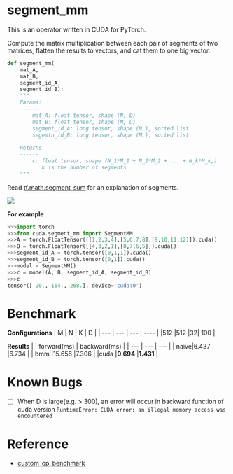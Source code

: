 # segment_mm

This is an operator written in CUDA for PyTorch.

Compute the matrix multiplication between each pair of segments of two matrices, flatten the results to vectors, and cat them to one big vector.

```python
def segment_mm(
    mat_A, 
    mat_B, 
    segment_id_A, 
    segment_id_B):
    """
    Params:
    ------
        mat_A: float tensor, shape (N, D)
        mat_B: float tensor, shape (M, D)
        segment_id_A: long tensor, shape (N,), sorted list 
        segemtn_id_B: long tensor, shape (M,), sorted list
    
    Returns
    ------
        c: float tensor, shape (N_1*M_1 + N_2*M_2 + ... + N_k*M_k,)
           k is the number of segments
    """
```

Read [tf.math.segment_sum](https://www.tensorflow.org/api_docs/python/tf/math/segment_sum) for an explanation of segments.

![](https://s2.ax1x.com/2019/09/19/nL81Ug.png)

**For example**
```python
>>>import torch 
>>>from cuda.segment_mm import SegmentMM
>>>A = torch.FloatTensor([[1,2,3,4],[5,6,7,8],[9,10,11,12]]).cuda()
>>>B = torch.FloatTensor([[4,3,2,1],[8,7,6,5]]).cuda()
>>>segment_id_A = torch.tensor([0,1,1]).cuda()
>>>segment_id_B = torch.tensor([0,1]).cuda()
>>>model = SegmentMM()
>>>c = model(A, B, segment_id_A, segment_id_B)
>>>c
tensor([ 20., 164., 268.], device='cuda:0')
```

# Benchmark

**Configurations**
| M | N | K | D |
| --- | --- | --- | ---- |
|512 |512 |32| 100 |

**Results**
|  | forward(ms) | backward(ms) |
| --- | --- | --- |
| naive|6.437 |6.734 |
| bmm |15.656 |7.306 |
|cuda |**0.694** |**1.431** |

# Known Bugs

- [ ] When D is large(e.g. > 300), an error will occur in backward function of cuda version `RuntimeError: CUDA error: an illegal memory access was encountered`

# Reference 

- [custom_op_benchmark](https://github.com/yzh119/custom_op_benchmark)